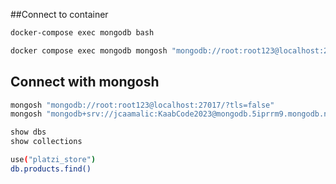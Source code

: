##Connect to container

```sh
docker-compose exec mongodb bash
```

```sh
docker compose exec mongodb mongosh "mongodb://root:root123@localhost:27017/?authMechanism=DEFAULT&tls=false"
```

## Connect with mongosh
```sh
mongosh "mongodb://root:root123@localhost:27017/?tls=false"
mongosh "mongodb+srv://jcaamalic:KaabCode2023@mongodb.5iprrm9.mongodb.net/"
```

```sh
show dbs
show collections
```

```sh
use("platzi_store")
db.products.find()
```
